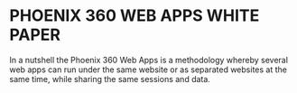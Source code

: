 # PHOENIX 360 WEB APPS WHITE PAPER

In a nutshell the Phoenix 360 Web Apps is a methodology whereby several web apps can run under the same website or as separated websites at the same time, while sharing the same sessions and data.
